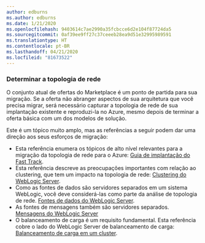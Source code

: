 ```yaml
---
author: edburns
ms.author: edburns
ms.date: 1/21/2020
ms.openlocfilehash: 9403614c7ae2990a35fcbcce6d2e104f87724da5
ms.sourcegitcommit: 0af39ee9ff27c37ceeeb28ea9d51e32995989591
ms.translationtype: HT
ms.contentlocale: pt-BR
ms.lasthandoff: 04/21/2020
ms.locfileid: "81673522"
---
```

### <a name="determine-the-network-topology"></a>Determinar a topologia de rede

O conjunto atual de ofertas do Marketplace é um ponto de partida para sua migração. Se a oferta não abranger aspectos de sua arquitetura que você precisa migrar, será necessário capturar a topologia de rede de sua implantação existente e reproduzi-la no Azure, mesmo depois de terminar a oferta básica com um dos modelos de solução.

Este é um tópico muito amplo, mas as referências a seguir podem dar uma direção aos seus esforços de migração:

* Esta referência enumera os tópicos de alto nível relevantes para a migração da topologia de rede para o Azure: [Guia de implantação do Fast Track](https://docs.oracle.com/en/middleware/fusion-middleware/weblogic-server/12.2.1.4/intro/deploying.html#GUID-E0BE4A3E-44CD-4C95-9540-7A850BF02F6A).
* Esta referência descreve as preocupações importantes com relação ao clustering, que tem um impacto na topologia de rede: [Clustering do WebLogic Server](https://docs.oracle.com/en/middleware/fusion-middleware/weblogic-server/12.2.1.4/intro/clustering.html#GUID-E39A18C2-B990-485F-BFB1-0549250FABFE).
* Como as fontes de dados são servidores separados em um sistema WebLogic, você deve considerá-las como parte da análise de topologia de rede. [Fontes de dados do WebLogic Server](https://docs.oracle.com/en/middleware/fusion-middleware/weblogic-server/12.2.1.4/intro/jdbc.html#GUID-9FD5F552-B2E4-4FEC-8C10-503A08764B52).
* As fontes de mensagens também são servidores separados. [Mensagens do WebLogic Server](https://docs.oracle.com/en/middleware/fusion-middleware/weblogic-server/12.2.1.4/intro/jms.html#GUID-3B5F647D-E001-413B-AC6A-1E103BDBA93F)
* O balanceamento de carga é um requisito fundamental. Esta referência cobre o lado do WebLogic Server de balanceamento de carga: [Balanceamento de carga em um cluster](https://docs.oracle.com/en/middleware/fusion-middleware/weblogic-server/12.2.1.4/clust/load_balancing.html#GUID-B8F6DE4B-1AAC-428B-878B-BFDCE161C054).

